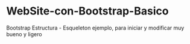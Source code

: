 # WebSite-con-Bootstrap-Basico
Bootstrap Estructura - Esqueleton
ejemplo, para iniciar y modificar muy bueno y ligero
